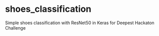 # shoes_classification
Simple shoes classification with ResNet50 in Keras for Deepest Hackaton Challenge
